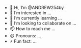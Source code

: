 - 👋 Hi, I’m @ANDREW254by
- 👀 I’m interested in ...
- 🌱 I’m currently learning ...
- 💞️ I’m looking to collaborate on ...
- 📫 How to reach me ...
- 😄 Pronouns: ...
- ⚡ Fun fact: ...

<!---
ANDREW254by/ANDREW254by is a ✨ special ✨ repository because its `README.md` (this file) appears on your GitHub profile.
You can click the Preview link to take a look at your changes.
--->
